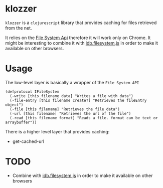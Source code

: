 klozzer
=======

`klozzer` is a `clojurescript` library that provides caching for files retrieved from the net.

It relies on the [File System Api](https://developer.mozilla.org/en-US/docs/Web/API/LocalFileSystem) therefore it will work only on Chrome. It might be interesting to combine it with [idb.filesystem.js](https://github.com/ebidel/idb.filesystem.js) in order to make it available on other browsers.

Usage
=====

The low-level layer is basically a wrapper of the `File System API`

```
(defprotocol IFileSystem
  (-write [this filename data] "Writes a file with data")
  (-file-entry [this filename create?] "Retrieves the fileEntry object")
  (-file [this filename] "Retrieves the file data")
  (-url [this filename] "Retrieves the url of the file")
  (-read [this filename format] "Reads a file. format can be text or arraybuffer"))
```

There is a higher level layer that provides caching:

* get-cached-url


TODO
====
* Combine with [idb.filesystem.js](https://github.com/ebidel/idb.filesystem.js) in order to make it available on other browsers
